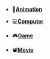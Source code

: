* 👺**[Animation](animation/animation.md)**
* 💻**[Computer](computer/computer.md)**
* 🎮**[Game](game/game.md)**

* 📽**[Movie](movie/movie.md)**

